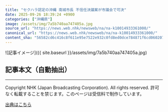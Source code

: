 ```yaml
---
title: "セクハラ認定の沖縄 南城市長 不信任決議案が市議会で可決"
date: 2025-09-26 18:39:24 +0900
categories: ["沖縄県"]
image: /assets/img/7a5b740aa747405a.jpg
source_url: "https://news.web.nhk/newsweb/na/na-k10014933361000/"
canonical_url: "https://news.web.nhk/newsweb/na/na-k10014933361000/"
content_sha: "56582cd6c416c8f611e95e7522e932c0fd8ed0dce784871f6cd0602077e37431"
---
```


![記事イメージ]({{ site.baseurl }}/assets/img/7a5b740aa747405a.jpg)

## 記事本文（自動抽出）
<div><div class="_13tndsj2"><nav aria-label="フッターサイトナビゲーション" class="_13tndsj4"></nav><hr class="esl7kn2s esl7kn1l esl7kn1n _14xli2ae"><p class="esl7kn2s esl7kn1m esl7kn1o _1yvk0f68 _1lugom81">Copyright NHK (Japan Broadcasting Corporation). All rights reserved. 許可なく転載することを禁じます。このページは受信料で制作しています。</p></div></div>

[出典はこちら](https://news.web.nhk/newsweb/na/na-k10014933361000/)
